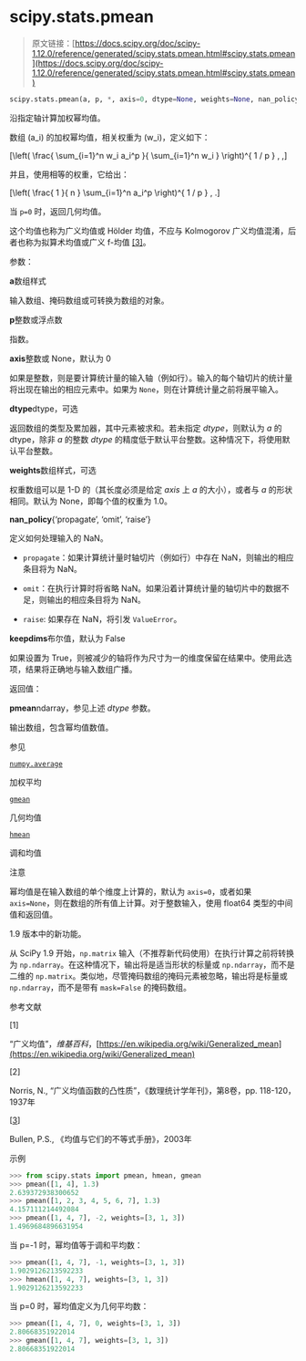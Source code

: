 # scipy.stats.pmean

> 原文链接：[https://docs.scipy.org/doc/scipy-1.12.0/reference/generated/scipy.stats.pmean.html#scipy.stats.pmean](https://docs.scipy.org/doc/scipy-1.12.0/reference/generated/scipy.stats.pmean.html#scipy.stats.pmean)

```py
scipy.stats.pmean(a, p, *, axis=0, dtype=None, weights=None, nan_policy='propagate', keepdims=False)
```

沿指定轴计算加权幂均值。

数组 \(a_i\) 的加权幂均值，相关权重为 \(w_i\)，定义如下：

\[\left( \frac{ \sum_{i=1}^n w_i a_i^p }{ \sum_{i=1}^n w_i } \right)^{ 1 / p } \, ,\]

并且，使用相等的权重，它给出：

\[\left( \frac{ 1 }{ n } \sum_{i=1}^n a_i^p \right)^{ 1 / p } \, .\]

当 `p=0` 时，返回几何均值。

这个均值也称为广义均值或 Hölder 均值，不应与 Kolmogorov 广义均值混淆，后者也称为拟算术均值或广义 f-均值 [[3]](#r06df00f40c16-3)。

参数：

**a**数组样式

输入数组、掩码数组或可转换为数组的对象。

**p**整数或浮点数

指数。

**axis**整数或 None，默认为 0

如果是整数，则是要计算统计量的输入轴（例如行）。输入的每个轴切片的统计量将出现在输出的相应元素中。如果为 `None`，则在计算统计量之前将展平输入。

**dtype**dtype，可选

返回数组的类型及累加器，其中元素被求和。若未指定 *dtype*，则默认为 *a* 的 dtype，除非 *a* 的整数 *dtype* 的精度低于默认平台整数。这种情况下，将使用默认平台整数。

**weights**数组样式，可选

权重数组可以是 1-D 的（其长度必须是给定 *axis* 上 *a* 的大小），或者与 *a* 的形状相同。默认为 None，即每个值的权重为 1.0。

**nan_policy**{‘propagate’, ‘omit’, ‘raise’}

定义如何处理输入的 NaN。

+   `propagate`：如果计算统计量时轴切片（例如行）中存在 NaN，则输出的相应条目将为 NaN。

+   `omit`：在执行计算时将省略 NaN。如果沿着计算统计量的轴切片中的数据不足，则输出的相应条目将为 NaN。

+   `raise`: 如果存在 NaN，将引发 `ValueError`。

**keepdims**布尔值，默认为 False

如果设置为 True，则被减少的轴将作为尺寸为一的维度保留在结果中。使用此选项，结果将正确地与输入数组广播。

返回值：

**pmean**ndarray，参见上述 *dtype* 参数。

输出数组，包含幂均值数值。

参见

[`numpy.average`](https://numpy.org/devdocs/reference/generated/numpy.average.html#numpy.average "(in NumPy v2.0.dev0)")

加权平均

[`gmean`](scipy.stats.gmean.html#scipy.stats.gmean "scipy.stats.gmean")

几何均值

[`hmean`](scipy.stats.hmean.html#scipy.stats.hmean "scipy.stats.hmean")

调和均值

注意

幂均值是在输入数组的单个维度上计算的，默认为 `axis=0`，或者如果 `axis=None`，则在数组的所有值上计算。对于整数输入，使用 float64 类型的中间值和返回值。

1.9 版本中的新功能。

从 SciPy 1.9 开始，`np.matrix` 输入（不推荐新代码使用）在执行计算之前将转换为 `np.ndarray`。在这种情况下，输出将是适当形状的标量或 `np.ndarray`，而不是二维的 `np.matrix`。类似地，尽管掩码数组的掩码元素被忽略，输出将是标量或 `np.ndarray`，而不是带有 `mask=False` 的掩码数组。

参考文献

[1]

“广义均值”，*维基百科*，[https://en.wikipedia.org/wiki/Generalized_mean](https://en.wikipedia.org/wiki/Generalized_mean)

[2]

Norris, N., “广义均值函数的凸性质”，《数理统计学年刊》，第8卷，pp. 118-120，1937年

[[3](#id1)]

Bullen, P.S., 《均值与它们的不等式手册》，2003年

示例

```py
>>> from scipy.stats import pmean, hmean, gmean
>>> pmean([1, 4], 1.3)
2.639372938300652
>>> pmean([1, 2, 3, 4, 5, 6, 7], 1.3)
4.157111214492084
>>> pmean([1, 4, 7], -2, weights=[3, 1, 3])
1.4969684896631954 
```

当 p=-1 时，幂均值等于调和平均数：

```py
>>> pmean([1, 4, 7], -1, weights=[3, 1, 3])
1.9029126213592233
>>> hmean([1, 4, 7], weights=[3, 1, 3])
1.9029126213592233 
```

当 p=0 时，幂均值定义为几何平均数：

```py
>>> pmean([1, 4, 7], 0, weights=[3, 1, 3])
2.80668351922014
>>> gmean([1, 4, 7], weights=[3, 1, 3])
2.80668351922014 
```
